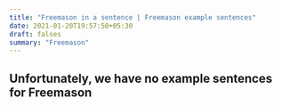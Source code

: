 ```yaml
---
title: "Freemason in a sentence | Freemason example sentences"
date: 2021-01-20T19:57:50+05:30
draft: falses
summary: "Freemason"
---
```

## Unfortunately, we have no example sentences for Freemason                 
